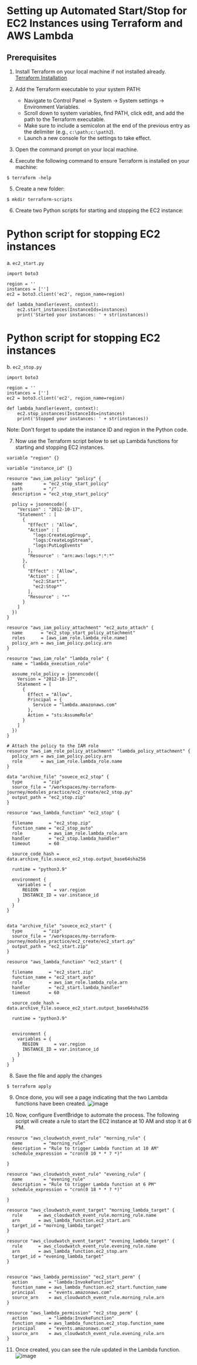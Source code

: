 # Setting up Automated Start/Stop for EC2 Instances using Terraform and AWS Lambda

## Prerequisites
1. Install Terraform on your local machine if not installed already. [Terraform Installation](https://developer.hashicorp.com/terraform/install)

2. Add the Terraform executable to your system PATH:
   - Navigate to Control Panel -> System -> System settings -> Environment Variables.
   - Scroll down to system variables, find PATH, click edit, and add the path to the Terraform executable.
   - Make sure to include a semicolon at the end of the previous entry as the delimiter (e.g., `c:\path;c:\path2`).
   - Launch a new console for the settings to take effect.

3. Open the command prompt on your local machine.

4. Execute the following command to ensure Terraform is installed on your machine:
```
$ terraform -help 
```

5. Create a new folder:
```
$ mkdir terraform-scripts
```


6. Create two Python scripts for starting and stopping the EC2 instance:

# Python script for stopping EC2 instances
a. `ec2_start.py`
```
import boto3

region = ''
instances = ['']
ec2 = boto3.client('ec2', region_name=region)

def lambda_handler(event, context):
    ec2.start_instances(InstanceIds=instances)
    print('Started your instances: ' + str(instances))
```

# Python script for stopping EC2 instances
b. `ec2_stop.py`
```
import boto3

region = ''
instances = ['']
ec2 = boto3.client('ec2', region_name=region)

def lambda_handler(event, context):
    ec2.stop_instances(InstanceIds=instances)
    print('Stopped your instances: ' + str(instances))
```
Note: Don't forget to update the instance ID and region in the Python code.

7. Now use the Terraform script below to set up Lambda functions for starting and stopping EC2 instances.

```
variable "region" {}

variable "instance_id" {}

resource "aws_iam_policy" "policy" {
  name        = "ec2_stop_start_policy"
  path        = "/"
  description = "ec2_stop_start_policy"

  policy = jsonencode({
    "Version" : "2012-10-17",
    "Statement" : [
      {
        "Effect" : "Allow",
        "Action" : [
          "logs:CreateLogGroup",
          "logs:CreateLogStream",
          "logs:PutLogEvents"
        ],
        "Resource" : "arn:aws:logs:*:*:*"
      },
      {
        "Effect" : "Allow",
        "Action" : [
          "ec2:Start*",
          "ec2:Stop*"
        ],
        "Resource" : "*"
      }
    ]
  })
}

resource "aws_iam_policy_attachment" "ec2_auto_attach" {
  name       = "ec2_stop_start_policy_attachment"
  roles      = [aws_iam_role.lambda_role.name]
  policy_arn = aws_iam_policy.policy.arn
}

resource "aws_iam_role" "lambda_role" {
  name = "lambda_execution_role"

  assume_role_policy = jsonencode({
    Version = "2012-10-17",
    Statement = [
      {
        Effect = "Allow",
        Principal = {
          Service = "lambda.amazonaws.com"
        },
        Action = "sts:AssumeRole"
      }
    ]
  })
}

# Attach the policy to the IAM role
resource "aws_iam_role_policy_attachment" "lambda_policy_attachment" {
  policy_arn = aws_iam_policy.policy.arn
  role       = aws_iam_role.lambda_role.name
}

data "archive_file" "souece_ec2_stop" {
  type        = "zip"
  source_file = "/workspaces/my-terraform-journey/modules_practice/ec2_create/ec2_stop.py"
  output_path = "ec2_stop.zip"
}

resource "aws_lambda_function" "ec2_stop" {

  filename      = "ec2_stop.zip"
  function_name = "ec2_stop_auto"
  role          = aws_iam_role.lambda_role.arn
  handler       = "ec2_stop.lambda_handler"
  timeout       = 60

  source_code_hash = data.archive_file.souece_ec2_stop.output_base64sha256

  runtime = "python3.9"

  environment {
    variables = {
      REGION      = var.region
      INSTANCE_ID = var.instance_id
    }
  }
}


data "archive_file" "souece_ec2_start" {
  type        = "zip"
  source_file = "/workspaces/my-terraform-journey/modules_practice/ec2_create/ec2_start.py"
  output_path = "ec2_start.zip"
}

resource "aws_lambda_function" "ec2_start" {

  filename      = "ec2_start.zip"
  function_name = "ec2_start_auto"
  role          = aws_iam_role.lambda_role.arn
  handler       = "ec2_start.lambda_handler"
  timeout       = 60

  source_code_hash = data.archive_file.souece_ec2_start.output_base64sha256

  runtime = "python3.9"


  environment {
    variables = {
      REGION      = var.region
      INSTANCE_ID = var.instance_id
    }
  }
}
```

8. Save the file and apply the changes
```
$ terraform apply
```

9. Once done, you will see a page indicating that the two Lambda functions have been created.
    ![image](https://github.com/Jaiganesh-MJ/services-with-terraform/assets/63336185/914ff6e6-bd89-4a62-8a9c-b89636416101)

10. Now, configure EventBridge to automate the process. The following script will create a rule to start the EC2 instance at 10 AM and stop it at 6 PM.

```
resource "aws_cloudwatch_event_rule" "morning_rule" {
  name        = "morning_rule"
  description = "Rule to trigger Lambda function at 10 AM"
  schedule_expression = "cron(0 10 * * ? *)"

}

resource "aws_cloudwatch_event_rule" "evening_rule" {
  name        = "evening_rule"
  description = "Rule to trigger Lambda function at 6 PM"
  schedule_expression = "cron(0 18 * * ? *)"

}

resource "aws_cloudwatch_event_target" "morning_lambda_target" {
  rule      = aws_cloudwatch_event_rule.morning_rule.name
  arn       = aws_lambda_function.ec2_start.arn
  target_id = "morning_lambda_target"
}

resource "aws_cloudwatch_event_target" "evening_lambda_target" {
  rule      = aws_cloudwatch_event_rule.evening_rule.name
  arn       = aws_lambda_function.ec2_stop.arn
  target_id = "evening_lambda_target"
}


resource "aws_lambda_permission" "ec2_start_perm" {
  action        = "lambda:InvokeFunction"
  function_name = aws_lambda_function.ec2_start.function_name
  principal     = "events.amazonaws.com"
  source_arn    = aws_cloudwatch_event_rule.morning_rule.arn
}

resource "aws_lambda_permission" "ec2_stop_perm" {
  action        = "lambda:InvokeFunction"
  function_name = aws_lambda_function.ec2_stop.function_name
  principal     = "events.amazonaws.com"
  source_arn    = aws_cloudwatch_event_rule.evening_rule.arn
}
```

11. Once created, you can see the rule updated in the Lambda function.
![image](https://github.com/Jaiganesh-MJ/services-with-terraform/assets/63336185/98d30aad-082b-45d8-9b24-91600415beae)

